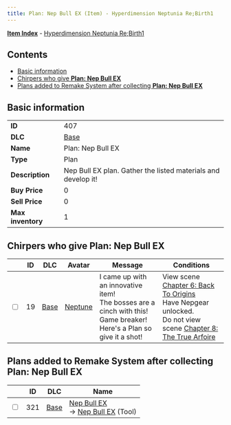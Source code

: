 ```yaml
---
title: Plan: Nep Bull EX (Item) - Hyperdimension Neptunia Re;Birth1
---
```


[**Item Index**](/neptunia/rb1/item/index.html) - [Hyperdimension Neptunia Re;Birth1](/neptunia/rb1)

## Contents

- [Basic information](#basic-information)
- [Chirpers who give **Plan: Nep Bull EX**](#chirpers-who-give-plan-nep-bull-ex)
- [Plans added to Remake System after collecting **Plan: Nep Bull EX**](#plans-added-to-remake-system-after-collecting-plan-nep-bull-ex)
## Basic information

|   |   |
| -- | -- |
| **ID** | 407 |
| **DLC** | [Base](/neptunia/rb1/dlc/1-base.html) |
| **Name** | Plan: Nep Bull EX |
| **Type** | Plan |
| **Description** | Nep Bull EX plan. Gather the listed materials and develop it! |
| **Buy Price** | 0 |
| **Sell Price** | 0 |
| **Max inventory** | 1 |


## Chirpers who give **Plan: Nep Bull EX**

|    | ID | DLC | Avatar | Message | Conditions |
| -- | -- | --- | ------ | ------- | ---------- |
| <input type="checkbox" id="rb1-chirper-event-1-19" class="trackbox" /> | 19 | [Base](/neptunia/rb1/dlc/1-base.html) | [Neptune](/neptunia/rb1/undefined/1-30-neptune.html) | I came up with an innovative item!<br />The bosses are a cinch with this! Game breaker!<br />Here's a Plan so give it a shot! | View scene [Chapter 6: Back To Origins](/neptunia/rb1/scene/1-607-chapter-6-back-to-origins.html)<br />Have Nepgear unlocked.<br />Do not view scene [Chapter 8: The True Arfoire](/neptunia/rb1/scene/1-807-chapter-8-the-true-arfoire.html) |


## Plans added to Remake System after collecting **Plan: Nep Bull EX**

|    | ID | DLC | Name |
| -- | -- | --- | ---- |
| <input type="checkbox" id="rb1-remake-1-321" class="trackbox" /> | 321 | [Base](/neptunia/rb1/dlc/1-base.html) | [Nep Bull EX](/neptunia/rb1/remake/1-321-nep-bull-ex.html)<br /> → [Nep Bull EX](/neptunia/rb1/item/1-8-nep-bull-ex.html) (Tool) |
